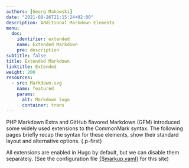 ```yaml
---
authors: [Georg Makowski]
date: "2021-08-26T21:15:24+02:00"
description: Additional Markdown Elements
menu:
  doc:
    identifier: extended
    name: Extended Markdown
    pre: description
subtitle: false
title: Extended Markdown
linktitle: Extended
weight: 200
resources:
  - src: Markdown.svg
    name: featured
    params:
      alt: Markdown logo
      container: trans
---
```


PHP Markdown Extra and GitHub flavored Markdown (GFM) introduced some widely used extensions to the CommonMark syntax. The following pages briefly recap the syntax for these elements, show their standard layout and alternative options.
{.p-first} <!--more-->

All extensions are enabled in Hugo by default, but we can disable them separately. (See the configuration file [{$markup.yaml}](/doc/appendix/config/markup#8) for this site)
